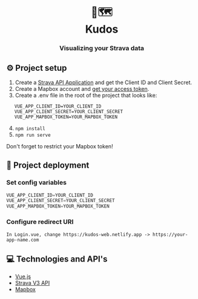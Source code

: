 <div align="center">
  <h1>🏃🗺️<br>Kudos</h1>
  <h3>Visualizing your Strava data</h3>
</div>

## ⚙️ Project setup

1. Create a [Strava API Application](https://developers.strava.com/docs/getting-started/#account) and get the Client ID and Client Secret.
2. Create a Mapbox account and [get your access token](https://docs.mapbox.com/help/glossary/access-token/).
3. Create a .env file in the root of the project that looks like:

```
   VUE_APP_CLIENT_ID=YOUR_CLIENT_ID
   VUE_APP_CLIENT_SECRET=YOUR_CLIENT_SECRET
   VUE_APP_MAPBOX_TOKEN=YOUR_MAPBOX_TOKEN
```

4. `npm install`
5. `npm run serve`

Don't forget to restrict your Mapbox token!

## 🚀 Project deployment

### Set config variables

```JavaScript
VUE_APP_CLIENT_ID=YOUR_CLIENT_ID
VUE_APP_CLIENT_SECRET=YOUR_CLIENT_SECRET
VUE_APP_MAPBOX_TOKEN=YOUR_MAPBOX_TOKEN
```

### Configure redirect URI

```
In Login.vue, change https://kudos-web.netlify.app -> https://your-app-name.com
```

## 💻 Technologies and API's

- [Vue.js](https://vuejs.org/)
- [Strava V3 API](https://developers.strava.com/)
- [Mapbox](https://www.mapbox.com/)
